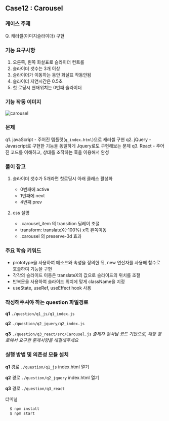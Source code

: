 ## Case12 : Carousel
  

### 케이스 주제
Q. 캐러셀(이미지슬라이더) 구현

  
### 기능 요구사항
1. 오른쪽, 왼쪽 화살표로 슬라이더 컨트롤
2. 슬라이더 갯수는 3개 이상
3. 슬라이더가 이동하는 동안 화살표 작동안됨
4. 슬라이더 지연시간은 0.5초
5. 첫 로딩시 현재위치는 0번째 슬라이더

  
### 기능 작동 이미지
![carousel](https://user-images.githubusercontent.com/12206933/106652679-25b72400-65d9-11eb-8acc-00e9e43f4c1d.gif)

  
### 문제
q1. javaScript - 주어진 템플릿(`q_index.html`)으로 캐러셀 구현
q2. jQuery - Javascript로 구현한 기능을 동일하게 Jquery로도 구현해보는 문제
q3. React - 주어진 코드를 이해하고, 상태를 조작하는 훅을 이용해서 완성

  
### 풀이 참고
1. 슬라이더 갯수가 5개라면 첫로딩시 아래 클래스 활성화
   - 0번째에 active
   - 1번째에 next
   - 4번째 prev
 
2. css 설명
   - .carousel_item 의 transition 딜레이 조절
   - transform: translateX(-100%) x축 왼쪽이동
   - .carousel 의 preserve-3d 효과


### 주요 학습 키워드
- prototype을 사용하여 메소드와 속성을 정의한 뒤, new 연산자를 사용헤 함수로 호출하여 기능을 구현
- 각각의 슬라이드 이동은 translateX의 값으로 슬라이드의 위치를 조절
- 반복문을 사용하여 슬라이드 위치에 맞게 className을 지정
- useState, useRef, useEffect hook 사용


### 작성해주셔야 하는 question 파일경로
**q1**
`./question/q1_js/q1_index.js`

**q2**
`./question/q2_jquery/q2_index.js`

**q3**
`./question/q3_react/src/Carousel.js`
*출제자 강사님 코드 기반으로, 해당 경로에서 요구한 문제사항을 해결해주세요*


### 실행 방법 및 의존성 모듈 설치
**q1**
경로
`./question/q1_js`
index.html 열기

**q2**
경로
`./question/q2_jquery`
index.html 열기

**q3**
경로
`./question/q3_react`

터미널
```bash
  $ npm install
  $ npm start
```